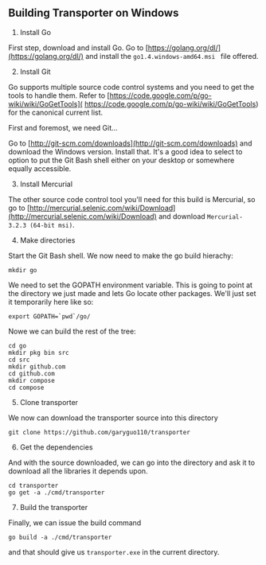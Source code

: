 ## Building Transporter on Windows

1) Install Go

First step, download and install Go. Go to [https://golang.org/dl/](https://golang.org/dl/) and install the `go1.4.windows-amd64.msi ` file offered.

2) Install Git

Go supports multiple source code control systems and you need to get the tools to handle them. Refer to [https://code.google.com/p/go-wiki/wiki/GoGetTools]( https://code.google.com/p/go-wiki/wiki/GoGetTools)  for the canonical current list. 

First and foremost, we need Git...

Go to [http://git-scm.com/downloads](http://git-scm.com/downloads) and download the Windows version. Install that. It's a good idea to select to option to put the Git Bash shell either on your desktop or somewhere equally accessible.

3) Install Mercurial

The other source code control tool you'll need for this build is Mercurial, so go to [http://mercurial.selenic.com/wiki/Download](http://mercurial.selenic.com/wiki/Download) and download `Mercurial-3.2.3 (64-bit msi)`.

4) Make directories

Start the Git Bash shell. We now need to make the go build hierachy:

```
mkdir go
```

We need to set the GOPATH environment variable. This is going to point at the directory we just made and lets Go locate other packages. We'll just set it temporarily here like so:

```
export GOPATH=`pwd`/go/
```

Nowe we can build the rest of the tree:

```
cd go
mkdir pkg bin src
cd src
mkdir github.com
cd github.com
mkdir compose
cd compose
```

5) Clone transporter

We now can download the transporter source into this directory

```
git clone https://github.com/garyguo110/transporter
```

6) Get the dependencies

And with the source downloaded, we can go into the directory and ask it to download all the libraries it depends upon.

```
cd transporter
go get -a ./cmd/transporter
```

7) Build the transporter

Finally, we can issue the build command

```
go build -a ./cmd/transporter
```

and that should give us ```transporter.exe``` in the current directory.
